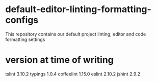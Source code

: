# default-editor-linting-formatting-configs
This repository contains our default project linting, editor and code formatting settings

# version at time of writing
tslint 3.10.2
typings 1.0.4
coffeelint 1.15.0
eslint 2.10.2
jshint 2.9.2
